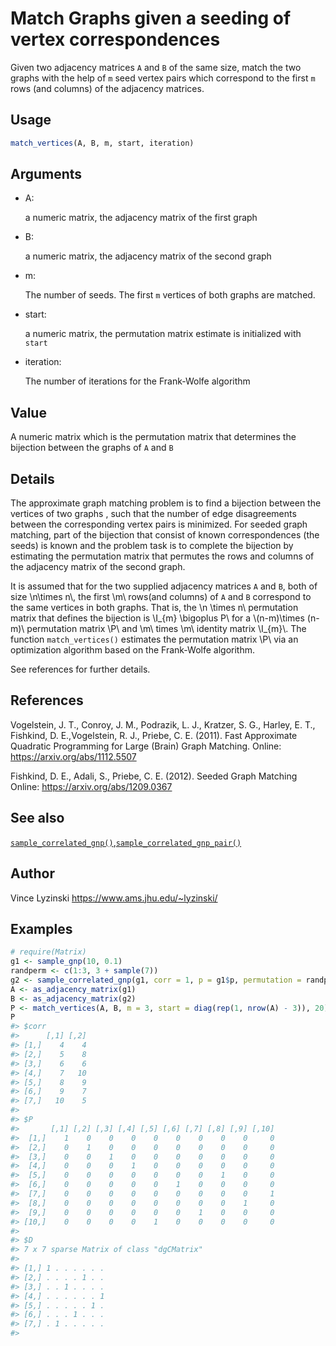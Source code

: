 # Match Graphs given a seeding of vertex correspondences

Given two adjacency matrices `A` and `B` of the same size, match the two
graphs with the help of `m` seed vertex pairs which correspond to the
first `m` rows (and columns) of the adjacency matrices.

## Usage

``` r
match_vertices(A, B, m, start, iteration)
```

## Arguments

- A:

  a numeric matrix, the adjacency matrix of the first graph

- B:

  a numeric matrix, the adjacency matrix of the second graph

- m:

  The number of seeds. The first `m` vertices of both graphs are
  matched.

- start:

  a numeric matrix, the permutation matrix estimate is initialized with
  `start`

- iteration:

  The number of iterations for the Frank-Wolfe algorithm

## Value

A numeric matrix which is the permutation matrix that determines the
bijection between the graphs of `A` and `B`

## Details

The approximate graph matching problem is to find a bijection between
the vertices of two graphs , such that the number of edge disagreements
between the corresponding vertex pairs is minimized. For seeded graph
matching, part of the bijection that consist of known correspondences
(the seeds) is known and the problem task is to complete the bijection
by estimating the permutation matrix that permutes the rows and columns
of the adjacency matrix of the second graph.

It is assumed that for the two supplied adjacency matrices `A` and `B`,
both of size \\n\times n\\, the first \\m\\ rows(and columns) of `A` and
`B` correspond to the same vertices in both graphs. That is, the \\n
\times n\\ permutation matrix that defines the bijection is \\I\_{m}
\bigoplus P\\ for a \\(n-m)\times (n-m)\\ permutation matrix \\P\\ and
\\m\\ times \\m\\ identity matrix \\I\_{m}\\. The function
`match_vertices()` estimates the permutation matrix \\P\\ via an
optimization algorithm based on the Frank-Wolfe algorithm.

See references for further details.

## References

Vogelstein, J. T., Conroy, J. M., Podrazik, L. J., Kratzer, S. G.,
Harley, E. T., Fishkind, D. E.,Vogelstein, R. J., Priebe, C. E. (2011).
Fast Approximate Quadratic Programming for Large (Brain) Graph Matching.
Online: <https://arxiv.org/abs/1112.5507>

Fishkind, D. E., Adali, S., Priebe, C. E. (2012). Seeded Graph Matching
Online: <https://arxiv.org/abs/1209.0367>

## See also

[`sample_correlated_gnp()`](https://r.igraph.org/reference/sample_correlated_gnp.md),[`sample_correlated_gnp_pair()`](https://r.igraph.org/reference/sample_correlated_gnp_pair.md)

## Author

Vince Lyzinski <https://www.ams.jhu.edu/~lyzinski/>

## Examples

``` r
# require(Matrix)
g1 <- sample_gnp(10, 0.1)
randperm <- c(1:3, 3 + sample(7))
g2 <- sample_correlated_gnp(g1, corr = 1, p = g1$p, permutation = randperm)
A <- as_adjacency_matrix(g1)
B <- as_adjacency_matrix(g2)
P <- match_vertices(A, B, m = 3, start = diag(rep(1, nrow(A) - 3)), 20)
P
#> $corr
#>      [,1] [,2]
#> [1,]    4    4
#> [2,]    5    8
#> [3,]    6    6
#> [4,]    7   10
#> [5,]    8    9
#> [6,]    9    7
#> [7,]   10    5
#> 
#> $P
#>       [,1] [,2] [,3] [,4] [,5] [,6] [,7] [,8] [,9] [,10]
#>  [1,]    1    0    0    0    0    0    0    0    0     0
#>  [2,]    0    1    0    0    0    0    0    0    0     0
#>  [3,]    0    0    1    0    0    0    0    0    0     0
#>  [4,]    0    0    0    1    0    0    0    0    0     0
#>  [5,]    0    0    0    0    0    0    0    1    0     0
#>  [6,]    0    0    0    0    0    1    0    0    0     0
#>  [7,]    0    0    0    0    0    0    0    0    0     1
#>  [8,]    0    0    0    0    0    0    0    0    1     0
#>  [9,]    0    0    0    0    0    0    1    0    0     0
#> [10,]    0    0    0    0    1    0    0    0    0     0
#> 
#> $D
#> 7 x 7 sparse Matrix of class "dgCMatrix"
#>                   
#> [1,] 1 . . . . . .
#> [2,] . . . . 1 . .
#> [3,] . . 1 . . . .
#> [4,] . . . . . . 1
#> [5,] . . . . . 1 .
#> [6,] . . . 1 . . .
#> [7,] . 1 . . . . .
#> 
```
